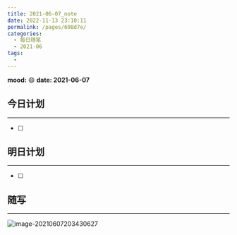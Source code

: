 ```yaml
---
title: 2021-06-07_note
date: 2022-11-13 23:10:11
permalink: /pages/698d7e/
categories:
  - 每日随笔
  - 2021-06
tags:
  - 
---
```

**mood:** :smile:  																		**date: 2021-06-07**  
## 今日计划  
------
- [ ]  
## 明日计划  
------
- [ ]  
## 随写 
------

![image-20210607203430627](2021-06-07_note.assets/image-20210607203430627.png)